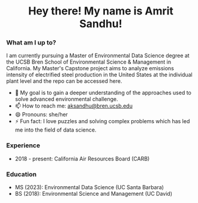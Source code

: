 <h1 align="center">Hey there! My name is Amrit Sandhu!</h1>

### What am I up to? 
I am currently pursuing a Master of Environmental Data Science degree at the UCSB Bren School of Environmental Science & Management in California. My Master's Capstone project aims to analyze emissions intensity of electrified steel production in the United States at the individual plant level and the repo can be accessed here. 

- 🔭 My goal is to gain a deeper understanding of the approaches used to solve advanced environmental challenge.
- 📫 How to reach me: aksandhu@bren.ucsb.edu
- 😄 Pronouns: she/her
- ⚡ Fun fact: I love puzzles and solving complex problems which has led me into the field of data science.

### Experience

- 2018 - present: California Air Resources Board (CARB)

### Education

- MS (2023): Environmental Data Science (UC Santa Barbara)
- BS (2018): Environmental Science and Management (UC David)
